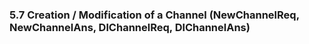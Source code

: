 ### 5.7 Creation / Modification of a Channel (NewChannelReq, NewChannelAns, DlChannelReq, DlChannelAns)

